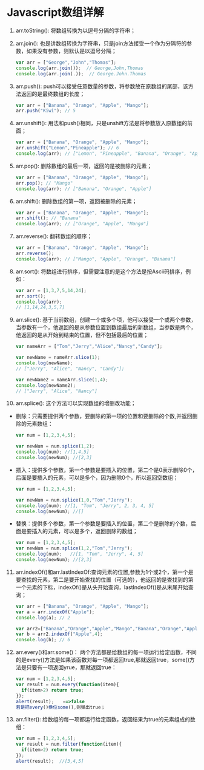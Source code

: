 # Javascript数组详解

1. arr.toString(): 将数组转换为以逗号分隔的字符串；

2. arr.join(): 也是讲数组转换为字符串，只是join方法接受一个作为分隔符的参数，如果没有参数，则默认是以逗号分隔；
    ```js
    var arr = ["George","John","Thomas"];
    console.log(arr.join());  // George,John,Thomas
    console.log(arr.join(.));  // George.John.Thomas
    ```

3. arr.push(): push可以接受任意数量的参数，将参数放在原数组的尾部，该方法返回的是最终数组的长度；
    ```js
    var arr = ["Banana", "Orange", "Apple", "Mango"];
    arr.push("Kiwi"); // 5
    ```

4. arr.unshift(): 用法和push()相同，只是unshift方法是将参数放入原数组的前面；
    ```js
    var arr = ["Banana", "Orange", "Apple", "Mango"];
    arr.unshift("Lemon","Pineapple"); // 6
    console.log(arr); // ["Lemon", "Pineapple", "Banana", "Orange", "Apple", "Mango"]
    ```

5. arr.pop(): 删除数组的最后一项，返回的是被删除的元素；
    ```js
    var arr = ["Banana", "Orange", "Apple", "Mango"];
    arr.pop(); // "Mango"
    console.log(arr); // ["Banana", "Orange", "Apple"]
    ```

6. arr.shift(): 删除数组的第一项，返回被删除的元素；
    ```js
    var arr = ["Banana", "Orange", "Apple", "Mango"];
    arr.shift(); // "Banana"
    console.log(arr); // ["Orange", "Apple", "Mango"]
    ```

7. arr.reverse(): 翻转数组的顺序；
    ```js
    var arr = ["Banana", "Orange", "Apple", "Mango"];
    arr.reverse();
    console.log(arr); // ["Mango", "Apple", "Orange", "Banana"]
    ```

8. arr.sort(): 将数组进行排序，但需要注意的是这个方法是按Ascii码排序，例如：
    ```js
    var arr = [1,3,7,5,14,24];
    arr.sort();
    console.log(arr);
    // [1,14,24,3,5,7]
    ```

9. arr.slice(): 基于当前数组，创建一个或多个项，他可以接受一个或两个参数，当参数有一个，他返回的是从参数位置到数组最后的新数组，当参数是两个，他返回的是从开始到结束的位置，但不包括最后的位置；
    ```js
    var nameArr = ["Tom","Jerry","Alice","Nancy","Candy"];

    var newName = nameArr.slice(1);
    console.log(newName);
    // ["Jerry", "Alice", "Nancy", "Candy"];

    var newName2 = nameArr.slice(1,4);
    console.log(newName2);
    // ["Jerry", "Alice", "Nancy"]
    ```

10. arr.splice(): 这个方法可以实现数组的增删改功能；

* 删除：只需要提供两个参数，要删除的第一项的位置和要删除的个数,并返回删除的元素数组：
  ```js
  var num = [1,2,3,4,5];

  var newNum = num.splice(1,2);
  console.log(num);	//[1,4,5]
  console.log(newNum); //[2,3]
  ```

* 插入：提供多个参数，第一个参数是要插入的位置，第二个是0表示删除0个，后面是要插入的元素，可以是多个，因为删除0个，所以返回空数组；
  ```js
  var num = [1,2,3,4,5];

  var newNum = num.splice(1,0,"Tom","Jerry");
  console.log(num);	//[1, "Tom", "Jerry", 2, 3, 4, 5]
  console.log(newNum); //[]
  ```

* 替换：提供多个参数，第一个参数是要插入的位置，第二个是删除的个数，后面是要插入的元素，可以是多个，返回删除的数组；
    ```js
    var num = [1,2,3,4,5];
    var newNum = num.splice(1,2,"Tom","Jerry");
    console.log(num);	//[1, "Tom", "Jerry", 4, 5]
    console.log(newNum); //[2,3]
    ```

11. arr.indexOf()和arr.lastIndexOf:查询元素的位置,参数为1个或2个，第一个是要查找的元素，第二是要开始查找的位置（可选的），他返回的是查找到的第一个元素的下标，indexOf()是从头开始查询，lastIndexOf()是从末尾开始查询；
    ```js
    var arr = ["Banana", "Orange", "Apple", "Mango"];
    var a = arr.indexOf("Apple");
    console.log(a); // 2

    var arr2=["Banana","Orange","Apple","Mango","Banana","Orange","Apple"];
    var b = arr2.indexOf("Apple",4);
    console.log(b); // 6
    ```

12. arr.every()和arr.some()： 两个方法都是给数组的每一项运行给定函数，不同的是every()方法是如果该函数对每一项都返回true,那就返回true，some()方法是只要有一项返回yrue，那就返回true：
    ```js
    var num = [1,2,3,4,5];
    var result = num.every(function(item){
      if(item>2) return true;
    });
    alert(result);　　==>false
    若是把every()换位some(),则弹出true；
    ```

13. arr.filter(): 给数组的每一项都运行给定函数，返回结果为true的元素组成的数组：
    ```js
    var num = [1,2,3,4,5];
    var result = num.filter(function(item){
      if(item>2) return true;
    });
    alert(result);	//[3,4,5]
    ```
